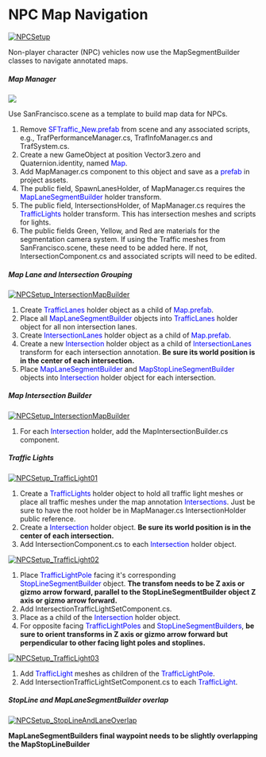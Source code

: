 # NPC Map Navigation

[![NPCSetup](images/NPCSetup.jpg)](images/full_size_images/NPCSetup.jpg)

Non-player character (NPC) vehicles now use the MapSegmentBuilder classes to navigate annotated maps.



##### Map Manager

[![](images/NPCSetup_MapManager.jpg)](images/full_size_images/NPCSetup_MapManager.jpg)

Use SanFrancisco.scene as a template to build map data for NPCs.

1. Remove <span style='color:blue'>SFTraffic_New.prefab</span> from scene and any associated scripts, e.g., TrafPerformanceManager.cs, TrafInfoManager.cs and TrafSystem.cs.
2. Create a new GameObject at position Vector3.zero and Quaternion.identity, named <span style='color:blue'>Map</span>.
3. Add MapManager.cs component to this object and save as a <span style='color:blue'>prefab</span> in project assets.
4. The public field, SpawnLanesHolder, of MapManager.cs requires the <span style='color:blue'>MapLaneSegmentBuilder</span> holder transform.
5. The public field, IntersectionsHolder, of MapManager.cs requires the <span style='color:blue'>TrafficLights</span> holder transform.  This has intersection meshes and scripts for lights.
6. The public fields Green, Yellow, and Red are materials for the segmentation camera system.  If using the Traffic meshes from SanFrancisco.scene, these need to be added here.  If not, IntersectionComponent.cs and associated scripts will need to be edited.



##### Map Lane and Intersection Grouping

[![NPCSetup_IntersectionMapBuilder](images/NPCSetup_MapBuilderIntersectionGroup.jpg)](images/full_size_images/NPCSetup_MapBuilderIntersectionGroup.jpg)

1. Create <span style='color:blue'>TrafficLanes</span> holder object as a child of <span style='color:blue'>Map.prefab</span>.
2. Place all <span style='color:blue'>MapLaneSegmentBuilder</span> objects into <span style='color:blue'>TrafficLanes</span> holder object for all non intersection lanes.
3. Create <span style='color:blue'>IntersectionLanes</span> holder object as a child of <span style='color:blue'>Map.prefab</span>.
4. Create a new <span style='color:blue'>Intersection</span> holder object as a child of <span style='color:blue'>IntersectionLanes</span> transform for each intersection annotation.  **Be sure its world position is in the center of each intersection.**
5. Place <span style='color:blue'>MapLaneSegmentBuilder</span> and <span style='color:blue'>MapStopLineSegmentBuilder</span> objects into <span style='color:blue'>Intersection</span> holder object for each intersection.



##### Map Intersection Builder

[![NPCSetup_IntersectionMapBuilder](images/NPCSetup_IntersectionMapBuilder.jpg)](images/full_size_images/NPCSetup_IntersectionMapBuilder.jpg)

1. For each <span style='color:blue'>Intersection</span> holder, add the MapIntersectionBuilder.cs component.



##### Traffic Lights

[![NPCSetup_TrafficLight01](images/NPCSetup_TrafficLight01.jpg)](images/full_size_images/NPCSetup_TrafficLight01.jpg)

1. Create a <span style='color:blue'>TrafficLights</span> holder object to hold all traffic light meshes or place all traffic meshes under the map annotation <span style='color:blue'>Intersections</span>.  Just be sure to have the root holder be in MapManager.cs IntersectionHolder public reference.
2. Create a <span style='color:blue'>Intersection</span> holder object.  **Be sure its world position is in the center of each intersection.**
3. Add IntersectionComponent.cs to each <span style='color:blue'>Intersection</span> holder object.



[![NPCSetup_TrafficLight02](images/NPCSetup_TrafficLight02.jpg)](images/full_size_images/NPCSetup_TrafficLight02.jpg)

1. Place <span style='color:blue'>TrafficLightPole</span> facing it's corresponding <span style='color:blue'>StopLineSegmentBuilder</span> object.  **The transfom needs to be Z axis or gizmo arrow forward, parallel to the StopLineSegmentBuilder object Z axis or gizmo arrow forward.**
2. Add IntersectionTrafficLightSetComponent.cs.
3. Place as a child of the <span style='color:blue'>Intersection</span> holder object.
4. For opposite facing <span style='color:blue'>TrafficLightPoles</span> and <span style='color:blue'>StopLineSegmentBuilders</span>, **be sure to orient transforms in Z axis or gizmo arrow forward but perpendicular to other facing light poles and stoplines.**  



[![NPCSetup_TrafficLight03](images/NPCSetup_TrafficLight03.jpg)](images/full_size_images/NPCSetup_TrafficLight03.jpg)

1. Add <span style='color:blue'>TrafficLight</span> meshes as children of the <span style='color:blue'>TrafficLightPole</span>.
2. Add IntersectionTrafficLightSetComponent.cs to each <span style='color:blue'>TrafficLight</span>.



##### StopLine and MapLaneSegmentBuilder overlap

[![NPCSetup_StopLineAndLaneOverlap](images/NPCSetup_StopLineAndLaneOverlap.jpg)](images/full_size_images/NPCSetup_StopLineAndLaneOverlap.jpg)

**MapLaneSegmentBuilders final waypoint needs to be slightly overlapping the MapStopLineBuilder**